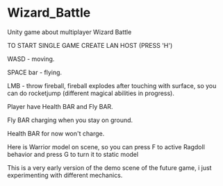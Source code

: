 # Wizard_Battle
Unity game about multiplayer Wizard Battle

TO START SINGLE GAME CREATE LAN HOST (PRESS 'H')

WASD - moving.

SPACE bar - flying.

LMB - throw fireball, fireball explodes after touching with surface, so you can do rocketjump (different magical abilities in progress).

Player have Health BAR and Fly BAR.

Fly BAR charging when you stay on ground.

Health BAR for now won't charge.

Here is Warrior model on scene, so you can press F to active Ragdoll behavior and press G to turn it to static model

This is a very early version of the demo scene of the future game, i just experimenting with different mechanics.
